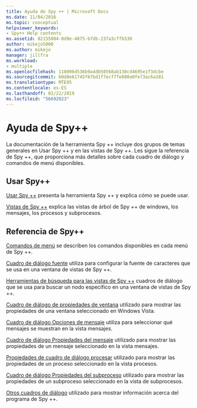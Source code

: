 ```yaml
---
title: Ayuda de Spy ++ | Microsoft Docs
ms.date: 11/04/2016
ms.topic: conceptual
helpviewer_keywords:
- Spy++ Help contents
ms.assetid: 82155004-8d9e-4875-b7db-237a3cffb530
author: mikejo5000
ms.author: mikejo
manager: jillfra
ms.workload:
- multiple
ms.openlocfilehash: 118096d536b9a4db50568ab138cd4695e1f3dcbe
ms.sourcegitcommit: b0d8e61745f67bd1f7ecf7fe080a0fe73ac6a181
ms.translationtype: MTE95
ms.contentlocale: es-ES
ms.lasthandoff: 02/22/2019
ms.locfileid: "56692023"
---
```

# <a name="spy-help"></a>Ayuda de Spy++
La documentación de la herramienta Spy ++ incluye dos grupos de temas generales en Usar Spy ++ y en las vistas de Spy ++. Les sigue la referencia de Spy ++, que proporciona más detalles sobre cada cuadro de diálogo y comandos de menú disponibles.

## <a name="using-spy"></a>Usar Spy++
 [Usar Spy ++](../debugger/using-spy-increment.md) presenta la herramienta Spy ++ y explica cómo se puede usar.

 [Vistas de Spy ++](../debugger/spy-increment-views.md) explica las vistas de árbol de Spy ++ de windows, los mensajes, los procesos y subprocesos.

## <a name="spy-reference"></a>Referencia de Spy++
 [Comandos de menú](../debugger/menu-commands.md) se describen los comandos disponibles en cada menú de Spy ++.

 [Cuadro de diálogo fuente](../debugger/font-dialog-box-microsoft-spy-increment-help.md) utiliza para configurar la fuente de caracteres que se usa en una ventana de vistas de Spy ++.

 [Herramientas de búsqueda para las vistas de Spy ++](../debugger/search-tools-for-spy-increment-views.md) cuadros de diálogo que se usa para buscar un nodo específico en una ventana de vistas de Spy ++.

 [Cuadro de diálogo de propiedades de ventana](../debugger/window-properties-dialog-box.md) utilizado para mostrar las propiedades de una ventana seleccionado en Windows Vista.

 [Cuadro de diálogo Opciones de mensaje](../debugger/message-options-dialog-box.md) utiliza para seleccionar qué mensajes se muestran en la vista mensajes.

 [Cuadro de diálogo Propiedades del mensaje](../debugger/message-properties-dialog-box.md) utilizado para mostrar las propiedades de un mensaje seleccionado en la vista mensajes.

 [Propiedades de cuadro de diálogo procesar](../debugger/process-properties-dialog-box.md) utilizado para mostrar las propiedades de un proceso seleccionado en la vista procesos.

 [Cuadro de diálogo Propiedades del subproceso](../debugger/thread-properties-dialog-box.md) utilizado para mostrar las propiedades de un subproceso seleccionado en la vista de subprocesos.

 [Otros cuadros de diálogo](../debugger/other-dialog-boxes.md) utilizado para mostrar información acerca del programa de Spy ++.